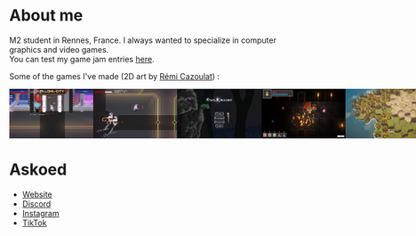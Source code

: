 <h1>About me</h1>
<p>M2 student in Rennes, France. I always wanted to specialize in computer graphics and video games.<br>
You can test my game jam entries <a href="https://althior.itch.io">here</a>.</p>
<p>Some of the games I've made (2D art by <a href="https://github.com/RemiCazoulat/">Rémi Cazoulat</a>) : </p>
  <div style="display:flex">
    <img style="width:30%;" src="images/cyb.png" />
    <img style="width:30%;" src="images/cyb 2.png" />
    <img style="width:30%;" src="images/owl 2.png" />
    <img style="width:30%;" src="images/ven.jpg" />
    <img style="width:30%;" src="images/kc 2.png" />
    <img style="width:30%;" src="images/owl.png" />
<img style="width:30%;" src="images/kc 1.jpg" />
<img style="width:30%;" src="images/k&c 3.jpg" />
</div>


<h1>Askoed</h1>
<ul>
  <li><a href="https://askoed.com/">Website</a></li>
   <li><a href="https://discord.com/invite/TrytaAFKpF">Discord</a></li>
   <li><a href="https://www.instagram.com/askoed_official/">Instagram</a></li>
  <li><a href="https://www.tiktok.com/@askoed_studio">TikTok</a></li>
</ul>
